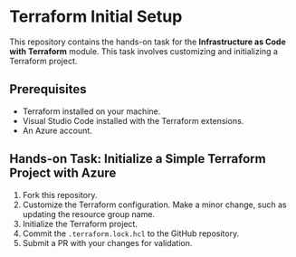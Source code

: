 # Terraform Initial Setup 

This repository contains the hands-on task for the **Infrastructure as Code with Terraform** module. This task involves customizing and initializing a Terraform project.

## Prerequisites

- Terraform installed on your machine.
- Visual Studio Code installed with the Terraform extensions.
- An Azure account.

## Hands-on Task: Initialize a Simple Terraform Project with Azure

1. Fork this repository.
2. Customize the Terraform configuration. Make a minor change, such as updating the resource group name.
3. Initialize the Terraform project.
4. Commit the `.terraform.lock.hcl` to the GitHub repository.
5. Submit a PR with your changes for validation. 
